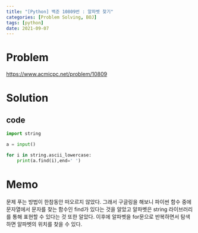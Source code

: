 ```yaml
---
title: "[Python] 백준 10809번 : 알파벳 찾기"
categories: [Problem Solving, BOJ]
tags: [python]
date: 2021-09-07
---
```

# Problem
<https://www.acmicpc.net/problem/10809>

# Solution
## code
```py
import string

a = input()

for i in string.ascii_lowercase:
    print(a.find(i),end=' ')
  ```

# Memo
문제 푸는 방법이 한참동안 떠오르지 않았다. 그래서 구글링을 해보니 파이썬 함수 중에 문자열에서 문자를 찾는 함수인 find가 있다는 것을 알았고 알파벳은 string 라이브러리를 통해 표현할 수 있다는 것 또한 알았다.
이후에 알파벳을 for문으로 반복하면서 탐색하면 알파벳의 위치를 찾을 수 있다.